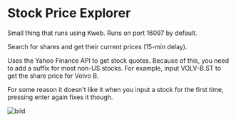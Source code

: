# Stock Price Explorer

Small thing that runs using Kweb. Runs on port 16097 by default.

Search for shares and get their current prices (15-min delay).

Uses the Yahoo Finance API to get stock quotes. Because of this, you need to add a suffix for most non-US stocks. For example, input VOLV-B.ST to get the share price for Volvo B.

For some reason it doesn't like it when you input a stock for the first time, pressing enter again fixes it though. 


![bild](https://user-images.githubusercontent.com/44508588/144331842-589d338b-7e27-4616-a3ce-e0ded4c863e2.png)
